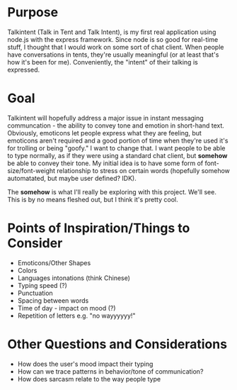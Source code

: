 Purpose
========

Talkintent (Talk in Tent and Talk Intent), is my first real application using node.js
with the express framework. Since node is so good for real-time stuff, I thought
that I would work on some sort of chat client. When people have conversations in tents,
they're usually meaningful (or at least that's how it's been for me). Conveniently,
the "intent" of their talking is expressed. 

Goal
=======

Talkintent will hopefully address a major issue in instant messaging communcation -
the ability to convey tone and emotion in short-hand text. Obviously, emoticons
let people express what they are feeling, but emoticons aren't required and a good
portion of time when they're used it's for trolling or being "goofy." I want to change
that. I want people to be able to type normally, as if they were using a standard chat
client, but **somehow** be able to convey their tone. My initial idea is to have some
form of font-size/font-weight relationship to stress on certain words (hopefully 
somehow automatated, but maybe user defined? IDK).

The **somehow** is what I'll really be exploring with this project. We'll see. 
This is by no means fleshed out, but I think it's pretty cool.

Points of Inspiration/Things to Consider
=========================================

* Emoticons/Other Shapes
* Colors
* Languages intonations (think Chinese)
* Typing speed (?)
* Punctuation
* Spacing between words
* Time of day - impact on mood (?)
* Repetition of letters e.g. "no wayyyyyy!"

Other Questions and Considerations
===================================

* How does the user's mood impact their typing
* How can we trace patterns in behavior/tone of communication?
* How does sarcasm relate to the way people type

